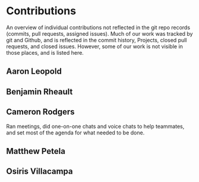 # Contributions

An overview of individual contributions not reflected in the git repo records (commits, pull requests, assigned issues).
Much of our work was tracked by git and Github, and is reflected in the commit history, Projects, closed pull requests, and closed issues. 
However, some of our work is not visible in those places, and is listed here.

## Aaron Leopold

## Benjamin Rheault

## Cameron Rodgers
Ran meetings, did one-on-one chats and voice chats to help teammates, and set most of the agenda for what needed to be done. 

## Matthew Petela

## Osiris Villacampa
